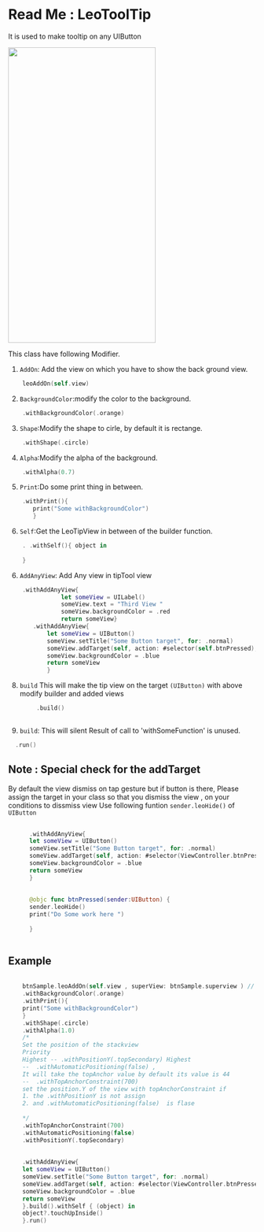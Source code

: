 #  Read Me : LeoToolTip 

It is used to make tooltip on any UIButton



<img src="/LeoToolTipP/ToolTip.gif" width="300" height="600">

This class have following Modifier. 

1.  `AddOn`: Add the view on which you have to show the back ground view. 
     
 ```swift 
     leoAddOn(self.view) 
```

2.  `BackgroundColor`:modify  the color to the background.     
  
 ```swift  
     .withBackgroundColor(.orange)      
```         

3.  `Shape`:Modify the shape to cirle, by default it is rectange.  
  
 ```swift  
     .withShape(.circle)     
``` 

4.  `Alpha`:Modify the alpha of the background.  
  
 ```swift  
     .withAlpha(0.7)    
```
 
5.  `Print`:Do some print thing in between. 
  
 ```swift  
     .withPrint(){
        print("Some withBackgroundColor")
        }  
``` 
        
6.  `Self`:Get the LeoTipView in between of the builder function.
  
 ```swift  
     . .withSelf(){ object in
     
     }
``` 

6.  `AddAnyView`: Add Any view in tipTool view
  
 ```swift  
     .withAddAnyView{
                let someView = UILabel()
                someView.text = "Third View "
                someView.backgroundColor = .red
                return someView} 
        .withAddAnyView{
            let someView = UIButton()
            someView.setTitle("Some Button target", for: .normal)
            someView.addTarget(self, action: #selector(self.btnPressed), for: .touchUpInside)
            someView.backgroundColor = .blue
            return someView
            }
  ```
  
8. `build`    This  will make the tip view on the target `(UIButton)`  with above modify builder and added views 

 ```swift 
         .build()
   
   ```
  



9.  `build`: This  will silent Result of call to 'withSomeFunction' is unused.

  ```swift 
    .run()
  
  ```


## Note :  Special check for the addTarget 
  By default the view dismiss on tap gesture but if button is there, Please assign the target in your class so that you dismiss the view ,  on your conditions 
  to dissmiss view Use following funtion  `sender.leoHide()` of `UIButton`
  
  ```swift 
        
        .withAddAnyView{
        let someView = UIButton()
        someView.setTitle("Some Button target", for: .normal)
        someView.addTarget(self, action: #selector(ViewController.btnPressed), for: .touchUpInside)
        someView.backgroundColor = .blue
        return someView
        }
        
        
        @objc func btnPressed(sender:UIButton) {
        sender.leoHide()
        print("Do Some work here ")
        
        }
   
  ```

## Example
     
```swift      
    
    btnSample.leoAddOn(self.view , superView: btnSample.superview ) // jhf
    .withBackgroundColor(.orange)
    .withPrint(){
    print("Some withBackgroundColor")
    }
    .withShape(.circle)
    .withAlpha(1.0)
    /*
    Set the position of the stackview
    Priority
    Highest -- .withPositionY(.topSecondary) Highest
    --  .withAutomaticPositioning(false) ,
    It will take the topAnchor value by default its value is 44
    --  .withTopAnchorConstraint(700)
    set the position.Y of the view with topAnchorConstraint if
    1. the .withPositionY is not assign
    2. and .withAutomaticPositioning(false)  is flase
    
    */
    .withTopAnchorConstraint(700)
    .withAutomaticPositioning(false)
    .withPositionY(.topSecondary)
    
    
    .withAddAnyView{
    let someView = UIButton()
    someView.setTitle("Some Button target", for: .normal)
    someView.addTarget(self, action: #selector(ViewController.btnPressed), for: .touchUpInside)
    someView.backgroundColor = .blue
    return someView
    }.build().withSelf { (object) in
    object?.touchUpInside()
    }.run()
   
   ```
    


